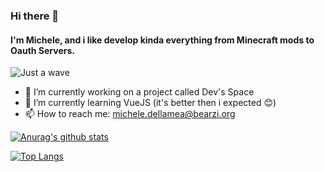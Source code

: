 ### Hi there 👋
#### I'm Michele, and i like develop kinda everything from Minecraft mods to Oauth Servers. 

![Just a wave](http://static.skaip.org/img/emoticons/180x180/f6fcff/waterwave.gif)


- 🔭 I’m currently working on a project called Dev's Space
- 🌱 I’m currently learning VueJS (it's better then i expected 😊)
- 📫 How to reach me: [michele.dellamea@bearzi.org](mailto:michele.dellmaea@bearzi.org)

<!--
**ArcaneDiver/ArcaneDiver** is a ✨ _special_ ✨ repository because its `README.md` (this file) appears on your GitHub profile.

Here are some ideas to get you started:

- 🔭 I’m currently working on a project called Dev's Space
- 🌱 I’m currently learning VueJS (it's better then i expected 😊)
- 👯 I’m looking to collaborate on ...
- 🤔 I’m looking for help with ...
- 💬 Ask me about ...
- 📫 How to reach me: [michele.dellamea@bearzi.org](mailto:michele.dellmaea@bearzi.org)
- 😄 Pronouns: ...
- ⚡ Fun fact: ...
-->

[![Anurag's github stats](https://github-readme-stats.vercel.app/api?username=ArcaneDiver)](https://github.com/anuraghazra/github-readme-stats)

[![Top Langs](https://github-readme-stats.vercel.app/api/top-langs/?username=ArcaneDiver)](https://github.com/anuraghazra/github-readme-stats)
